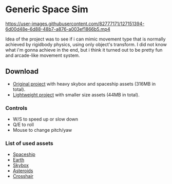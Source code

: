 # Generic Space Sim


https://user-images.githubusercontent.com/82777171/127151394-6d00d48e-6d88-48b7-a876-a003ef1866b5.mp4


Idea of the project was to see if i can mimic movement type that is normally achieved by rigidbody physics, using only object's transform. I did not know what i'm gonna achieve in the end, but i think it turned out to be pretty fun and arcade-like movement system.

## Download
- [Original project](https://drive.google.com/file/d/1jVkF2nSzNzuTofgM8kjBztXfi9Psl_Lg/view?usp=sharing) with heavy skybox and spaceship assets (316MB in total).
- [Lightweight project](https://github.com/ForestSquirrelDev/GenericSpaceSim/blob/master/Packages/Generic%20space%20sim%20demo%20light%20size.unitypackage) with smaller size assets (44MB in total).

### Controls
- W/S to speed up or slow down
- Q/E to roll
- Mouse to change pitch/yaw

### List of used assets
- [Spaceship](https://assetstore.unity.com/packages/3d/vehicles/space/spaceship-by-pixel-make-99120)
- [Earth](https://assetstore.unity.com/packages/3d/environments/sci-fi/planet-earth-free-23399)
- [Skybox](https://assetstore.unity.com/packages/2d/textures-materials/diverse-space-skybox-11044)
- [Asteroids](https://assetstore.unity.com/packages/3d/environments/asteroids-pack-84988)
- [Crosshair](https://opengameart.org/content/3-fps-crosshairs)
